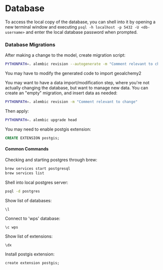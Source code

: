 # Database

To access the local copy of the database, you can shell into it by opening a new terminal window and executing `psql -h localhost -p 5432 -U <db-username>` and enter the local database password when prompted.

### Database Migrations

After making a change to the model, create migration script:

```bash
PYTHONPATH=. alembic revision --autogenerate -m "Comment relevant to change"
```

You may have to modify the generated code to import geoalchemy2

You may want to have a data import/modification step, where you're not actually changing the database, but want to manage new data. You can create an "empty" migration, and insert data as needed:

```bash
PYTHONPATH=. alembic revision -m "Comment relevant to change"
```

Then apply:

```bash
PYTHONPATH=. alembic upgrade head
```

You may need to enable postgis extension:

```sql
CREATE EXTENSION postgis;

```

#### Common Commands

Checking and starting postgres through brew:

```bash
brew services start postgresql
brew services list
```

Shell into local postgres server:

```bash
psql -d postgres
```

Show list of databases:

```psql
\l
```

Connect to 'wps' database:

```psql
\c wps
```

Show list of extensions:

```psql
\dx
```

Install postgis extension:

```psql
create extension postgis;
```

